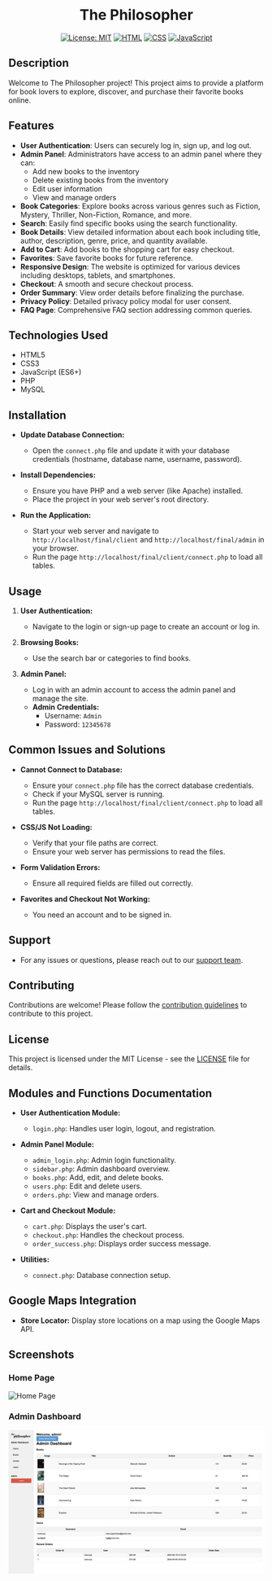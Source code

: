 <div align="center">

# The Philosopher

[![License: MIT](https://img.shields.io/badge/License-MIT-yellow.svg)](https://opensource.org/licenses/MIT)
[![HTML](https://img.shields.io/badge/HTML5-%23E34F26.svg?style=flat&logo=html5&logoColor=white)](https://developer.mozilla.org/en-US/docs/Web/HTML)
[![CSS](https://img.shields.io/badge/CSS3-%231572B6.svg?style=flat&logo=css3&logoColor=white)](https://developer.mozilla.org/en-US/docs/Web/CSS)
[![JavaScript](https://img.shields.io/badge/JavaScript-F7DF1E?logo=javascript&logoColor=000&style=flat)](https://developer.mozilla.org/en-US/docs/Web/JavaScript)

</div>

## Description
Welcome to The Philosopher project! This project aims to provide a platform for book lovers to explore, discover, and purchase their favorite books online.

## Features

- **User Authentication**: Users can securely log in, sign up, and log out.
- **Admin Panel**: Administrators have access to an admin panel where they can:
  - Add new books to the inventory
  - Delete existing books from the inventory
  - Edit user information
  - View and manage orders
- **Book Categories**: Explore books across various genres such as Fiction, Mystery, Thriller, Non-Fiction, Romance, and more.
- **Search**: Easily find specific books using the search functionality.
- **Book Details**: View detailed information about each book including title, author, description, genre, price, and quantity available.
- **Add to Cart**: Add books to the shopping cart for easy checkout.
- **Favorites**: Save favorite books for future reference.
- **Responsive Design**: The website is optimized for various devices including desktops, tablets, and smartphones.
- **Checkout**: A smooth and secure checkout process.
- **Order Summary**: View order details before finalizing the purchase.
- **Privacy Policy**: Detailed privacy policy modal for user consent.
- **FAQ Page**: Comprehensive FAQ section addressing common queries.

## Technologies Used

- HTML5
- CSS3
- JavaScript (ES6+)
- PHP
- MySQL

## Installation

- **Update Database Connection:**
    - Open the `connect.php` file and update it with your database credentials (hostname, database name, username, password).

- **Install Dependencies:**
    - Ensure you have PHP and a web server (like Apache) installed.
    - Place the project in your web server's root directory.
- **Run the Application:**
    - Start your web server and navigate to `http://localhost/final/client` and `http://localhost/final/admin` in your browser.
    - Run the page `http://localhost/final/client/connect.php` to load all tables.

## Usage

1. **User Authentication:**
    - Navigate to the login or sign-up page to create an account or log in.
    
2. **Browsing Books:**
    - Use the search bar or categories to find books.
    
3. **Admin Panel:**
    - Log in with an admin account to access the admin panel and manage the site.
    - **Admin Credentials:**
      - Username: `Admin`
      - Password: `12345678`

## Common Issues and Solutions

- **Cannot Connect to Database:**
  - Ensure your `connect.php` file has the correct database credentials.
  - Check if your MySQL server is running.
  - Run the page `http://localhost/final/client/connect.php` to load all tables.

- **CSS/JS Not Loading:**
  - Verify that your file paths are correct.
  - Ensure your web server has permissions to read the files.

- **Form Validation Errors:**
  - Ensure all required fields are filled out correctly.

- **Favorites and Checkout Not Working:**
  - You need an account and to be signed in.

## Support

- For any issues or questions, please reach out to our [support team](mailto:support@philosopherbooks.com).

## Contributing

Contributions are welcome! Please follow the [contribution guidelines](CONTRIBUTING.md) to contribute to this project.

## License

This project is licensed under the MIT License - see the [LICENSE](LICENSE) file for details.

## Modules and Functions Documentation

- **User Authentication Module:**
  - `login.php`: Handles user login, logout, and registration.
 

- **Admin Panel Module:**
  - `admin_login.php`: Admin login functionality.
  - `sidebar.php`: Admin dashboard overview.
  - `books.php`: Add, edit, and delete books.
  - `users.php`: Edit and delete users.
  - `orders.php`: View and manage orders.

- **Cart and Checkout Module:**
  - `cart.php`: Displays the user's cart.
  - `checkout.php`: Handles the checkout process.
  - `order_success.php`: Displays order success message.

- **Utilities:**
  - `connect.php`: Database connection setup.

## Google Maps Integration

- **Store Locator:** Display store locations on a map using the Google Maps API.

## Screenshots

### Home Page
![Home Page](./screenshots/home_page.png)

### Admin Dashboard
![Admin Dashboard](./screenshots/admin_dashboard.png)

